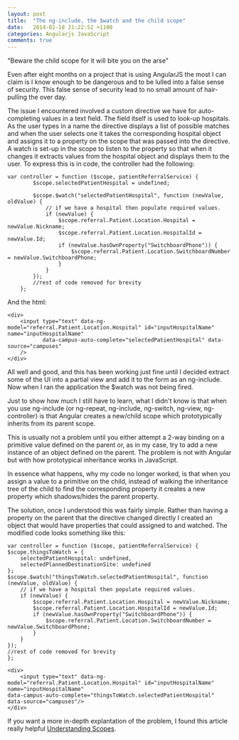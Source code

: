 ```yaml
---
layout: post
title:  "The ng-include, the $watch and the child scope"
date:   2014-02-18 21:22:52 +1100
categories: Angularjs JavaScript
comments: true
---
```


"Beware the child scope for it will bite you on the arse"

Even after eight months on a project that is using AngularJS the most I can claim is I know enough to be dangerous and to be lulled into a false sense of security. This false sense of security lead to no small amount of hair-pulling the over day. 

The issue I encountered involved a custom directive we have for auto-completing values in a text field. The field itself is used to look-up hospitals. As the user types in a name the directive displays a list of possible matches and when the user selects one it takes the corresponding hospital object and assigns it to a property on the scope that was passed into the directive. A watch is set-up in the scope to listen to the property so that when it changes it extracts values from the hospital object and displays them to the user. To express this is in code, the controller had the following:
    
    var controller = function ($scope, patientReferralService) {
            $scope.selectedPatientHospital = undefined;
    
            $scope.$watch("selectedPatientHospital", function (newValue, oldValue) {
                // if we have a hospital then populate required values. 
                if (newValue) {
                    $scope.referral.Patient.Location.Hospital = newValue.Nickname;
                    $scope.referral.Patient.Location.HospitalId = newValue.Id;
                    if (newValue.hasOwnProperty("SwitchboardPhone")) {
                        $scope.referral.Patient.Location.SwitchboardNumber = newValue.SwitchboardPhone;
                    }
                }
            });
            //rest of code removed for brevity
        };

And the html:

    <div>
        <input type="text" data-ng-model="referral.Patient.Location.Hospital" id="inputHospitalName" name="inputHospitalName"
               data-campus-auto-complete="selectedPatientHospital" data-source="campuses"
        />
    </div>

All well and good, and this has been working just fine until I decided extract some of the UI into a partial view and add it to the form as an ng-include. Now when I ran the application the $watch was not being fired.

Just to show how much I still have to learn, what I didn't know is that when you use ng-include (or  ng-repeat, ng-include, ng-switch, ng-view, ng-controller) is that Angular creates a new/child scope which prototypically inherits from its parent scope. 

This is usually not a problem until you either attempt a 2-way binding on a primitive value defined on the parent or, as in my case, try to add a new instance of an object defined on the parent. The problem is not with Angular but with how prototypical inheritance works in JavaScript.

In essence what happens, why my code no longer worked, is that when you assign a value to a primitive on the child, instead of walking the inheritance tree of the child to find the corresponding property it creates a new property which shadows/hides the parent property.

The solution, once I understood this was fairly simple. Rather than having a property on the parent that the directive changed directly I created an object that would have properties that could assigned to and watched. The modified code looks something like this:

    var controller = function ($scope, patientReferralService) {
    $scope.thingsToWatch = {
        selectedPatientHospital: undefined,
        selectedPlannedDestinationSite: undefined
    };
    $scope.$watch("thingsToWatch.selectedPatientHospital", function (newValue, oldValue) {
        // if we have a hospital then populate required values. 
        if (newValue) {
            $scope.referral.Patient.Location.Hospital = newValue.Nickname;
            $scope.referral.Patient.Location.HospitalId = newValue.Id;
            if (newValue.hasOwnProperty("SwitchboardPhone")) {
                $scope.referral.Patient.Location.SwitchboardNumber = newValue.SwitchboardPhone;
            }
        }
    });
    //rest of code removed for brevity
    };

    <div>
        <input type="text" data-ng-model="referral.Patient.Location.Hospital" id="inputHospitalName" name="inputHospitalName"
    data-campus-auto-complete="thingsToWatch.selectedPatientHospital" data-source="campuses"/>
    </div>

If you want a more in-depth explantation of the problem, I found this article really helpful [Understanding Scopes](https://github.com/angular/angular.js/wiki/Understanding-Scopes#wiki-ngInclude).


















